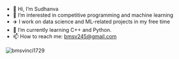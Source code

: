 - 👋 Hi, I’m Sudhanva
- 👀 I’m interested in competitive programming and machine learning
- ✈️ I work on data science and ML-related projects in my free time 
- 🌱 I’m currently learning C++ and Python.
- 📫 How to reach me: bmsv245@gmail.com
<p>&nbsp;<img align="center" src="https://github-readme-stats.vercel.app/api?username=bmsvinci1729&show_icons=true&locale=en" alt="bmsvinci1729" /></p>

